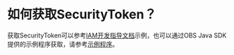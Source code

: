 # 如何获取SecurityToken？<a name="ZH-CN_TOPIC_0175700496"></a>

获取SecurityToken可以参考[IAM开发指导文档](https://support.huaweicloud.com/api-iam/zh-cn_topic_0057845583.html)示例，也可以通过OBS Java SDK提供的示例程序获取，请参考[示例程序](示例程序.md)。


